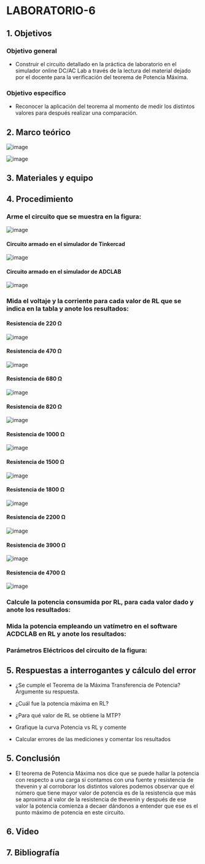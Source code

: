 # LABORATORIO-6
## 1. Objetivos
### Objetivo general
- Construir el circuito detallado en la práctica de laboratorio en el simulador online DC/AC Lab a través de la lectura del material dejado por el docente para la verificación del teorema de Potencia Máxima.

### Objetivo específico
- Reconocer la aplicación del teorema al momento de medir los distintos valores para después realizar una comparación.
## 2. Marco teórico

![image](https://user-images.githubusercontent.com/105740772/179094493-cb1c506a-f165-4402-b89f-186e85ba5cd3.png)

![image](https://user-images.githubusercontent.com/105740772/179094539-b52adaa2-7f9a-4004-9467-55d56ad0df97.png)

## 3. Materiales y equipo


## 4. Procedimiento
### Arme el circuito que se muestra en la figura:

![image](https://user-images.githubusercontent.com/105740772/179088405-1f738386-7c7a-41fa-9c37-99d0a07f9ada.png)

#### Circuito armado en el simulador de Tinkercad

![image](https://user-images.githubusercontent.com/105740772/179089434-868b0a18-a2c3-4fd4-8904-eb88fd87a954.png)

#### Circuito armado en el simulador de ADCLAB

![image](https://user-images.githubusercontent.com/105740772/179089604-fba48f4a-7cdb-40d0-ab73-58a99f99d323.png)

### Mida el voltaje y la corriente para cada valor de RL que se indica en la tabla y anote los resultados:
#### Resistencia de 220 Ω

![image](https://user-images.githubusercontent.com/105740772/179090963-42a32f02-b996-4549-b234-55d566b0a5c2.png)

#### Resistencia de 470 Ω

![image](https://user-images.githubusercontent.com/105740772/179091108-6392284b-21ae-43b0-87c5-287bf28ba40d.png)

#### Resistencia de 680 Ω

![image](https://user-images.githubusercontent.com/105740772/179091296-665f42ad-9001-4d3b-a6a4-6c9c10bc9af9.png)

#### Resistencia de 820 Ω

![image](https://user-images.githubusercontent.com/105740772/179091424-194a232d-ea76-4ed7-a5ad-e12a91a4d18f.png)

#### Resistencia de 1000 Ω

![image](https://user-images.githubusercontent.com/105740772/179091831-501e8628-5f51-4b1d-9391-d63f71dd43e3.png)

#### Resistencia de 1500 Ω

![image](https://user-images.githubusercontent.com/105740772/179091987-9fee02da-eea7-4d35-b830-c815d3285e2c.png)

#### Resistencia de 1800 Ω

![image](https://user-images.githubusercontent.com/105740772/179092147-936393af-67d4-4185-b37f-0525b7db9ada.png)

#### Resistencia de 2200 Ω

![image](https://user-images.githubusercontent.com/105740772/179092331-a354177c-12f6-412b-ac70-14b5cd869432.png)

#### Resistencia de 3900 Ω

![image](https://user-images.githubusercontent.com/105740772/179092541-b80d2220-224b-4f36-93c0-5a01a7d0d099.png)

#### Resistencia de 4700 Ω

![image](https://user-images.githubusercontent.com/105740772/179092722-44a3d94e-32d7-4b7b-9879-8c69dc567846.png)

### Calcule la potencia consumida por RL, para cada valor dado y anote los resultados:


### Mida la potencia empleando un vatímetro en el software ACDCLAB en RL y anote los resultados:
### Parámetros Eléctricos del circuito de la figura:
## 5. Respuestas a interrogantes y cálculo del error
- ¿Se cumple el Teorema de la Máxima Transferencia de Potencia? Argumente su respuesta.

- ¿Cuál fue la potencia máxima en RL?

- ¿Para qué valor de RL se obtiene la MTP?

- Grafique la curva Potencia vs RL y comente

- Calcular errores de las mediciones y comentar los resultados

## 5. Conclusión

- El teorema de Potencia Máxima nos dice que se puede hallar la potencia con respecto a una carga si contamos con una fuente y resistencia de thevenin y al corroborar los distintos valores podemos observar que el número  que tiene mayor valor de potencia es de la resistencia que más se aproxima al valor de la resistencia de thevenin y después de ese valor la potencia comienza a decaer dándonos a entender que ese es el punto máximo de potencia en este circuito.

## 6. Video
## 7. Bibliografía
